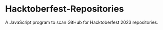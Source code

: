 # Hacktoberfest-Repositories
A JavaScript program to scan GitHub for Hacktoberfest 2023 repositories.
